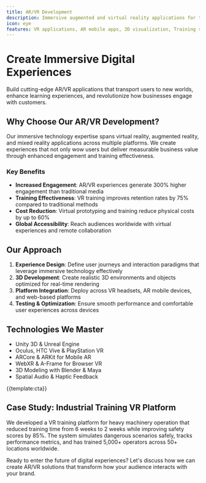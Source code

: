 ```yaml
---
title: AR/VR Development
description: Immersive augmented and virtual reality applications for training, education, marketing, and entertainment across multiple platforms and devices
icon: eye
features: VR applications, AR mobile apps, 3D visualization, Training simulations, Virtual showrooms, Cross-platform development
---
```


# Create Immersive Digital Experiences

Build cutting-edge AR/VR applications that transport users to new worlds, enhance learning experiences, and revolutionize how businesses engage with customers.

## Why Choose Our AR/VR Development?

Our immersive technology expertise spans virtual reality, augmented reality, and mixed reality applications across multiple platforms. We create experiences that not only wow users but deliver measurable business value through enhanced engagement and training effectiveness.

### Key Benefits

- **Increased Engagement**: AR/VR experiences generate 300% higher engagement than traditional media
- **Training Effectiveness**: VR training improves retention rates by 75% compared to traditional methods
- **Cost Reduction**: Virtual prototyping and training reduce physical costs by up to 60%
- **Global Accessibility**: Reach audiences worldwide with virtual experiences and remote collaboration

## Our Approach

1. **Experience Design**: Define user journeys and interaction paradigms that leverage immersive technology effectively
2. **3D Development**: Create realistic 3D environments and objects optimized for real-time rendering
3. **Platform Integration**: Deploy across VR headsets, AR mobile devices, and web-based platforms
4. **Testing & Optimization**: Ensure smooth performance and comfortable user experiences across devices

## Technologies We Master

- Unity 3D & Unreal Engine
- Oculus, HTC Vive & PlayStation VR
- ARCore & ARKit for Mobile AR
- WebXR & A-Frame for Browser VR
- 3D Modeling with Blender & Maya
- Spatial Audio & Haptic Feedback

{{template:cta}}

## Case Study: Industrial Training VR Platform

We developed a VR training platform for heavy machinery operation that reduced training time from 6 weeks to 2 weeks while improving safety scores by 85%. The system simulates dangerous scenarios safely, tracks performance metrics, and has trained 5,000+ operators across 50+ locations worldwide.

Ready to enter the future of digital experiences? Let's discuss how we can create AR/VR solutions that transform how your audience interacts with your brand.
